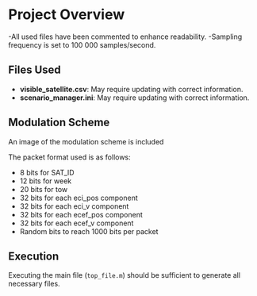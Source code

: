 # Project Overview

-All used files have been commented to enhance readability.
-Sampling frequency is set to 100 000 samples/second.

## Files Used

- **visible_satellite.csv**: May require updating with correct information.
- **scenario_manager.ini**: May require updating with correct information.


## Modulation Scheme

An image of the modulation scheme is included

The packet format used is as follows:

- 8 bits for SAT_ID
- 12 bits for week
- 20 bits for tow
- 32 bits for each eci_pos component
- 32 bits for each eci_v component
- 32 bits for each ecef_pos component
- 32 bits for each ecef_v component
- Random bits to reach 1000 bits per packet

## Execution

Executing the main file (`top_file.m`) should be sufficient to generate all necessary files.
